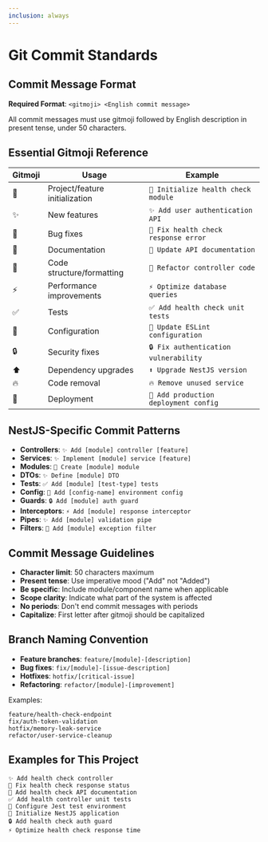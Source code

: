 ```yaml
---
inclusion: always
---
```


# Git Commit Standards

## Commit Message Format

**Required Format**: `<gitmoji> <English commit message>`

All commit messages must use gitmoji followed by English description in present tense, under 50 characters.

## Essential Gitmoji Reference

| Gitmoji | Usage | Example |
|---------|-------|---------|
| 🎉 | Project/feature initialization | `🎉 Initialize health check module` |
| ✨ | New features | `✨ Add user authentication API` |
| 🐛 | Bug fixes | `🐛 Fix health check response error` |
| 📝 | Documentation | `📝 Update API documentation` |
| 🎨 | Code structure/formatting | `🎨 Refactor controller code` |
| ⚡ | Performance improvements | `⚡ Optimize database queries` |
| ✅ | Tests | `✅ Add health check unit tests` |
| 🔧 | Configuration | `🔧 Update ESLint configuration` |
| 🔒 | Security fixes | `🔒 Fix authentication vulnerability` |
| ⬆️ | Dependency upgrades | `⬆️ Upgrade NestJS version` |
| 🔥 | Code removal | `🔥 Remove unused service` |
| 🚀 | Deployment | `🚀 Add production deployment config` |

## NestJS-Specific Commit Patterns

- **Controllers**: `✨ Add [module] controller [feature]`
- **Services**: `✨ Implement [module] service [feature]`
- **Modules**: `🎉 Create [module] module`
- **DTOs**: `✨ Define [module] DTO`
- **Tests**: `✅ Add [module] [test-type] tests`
- **Config**: `🔧 Add [config-name] environment config`
- **Guards**: `🔒 Add [module] auth guard`
- **Interceptors**: `⚡ Add [module] response interceptor`
- **Pipes**: `✨ Add [module] validation pipe`
- **Filters**: `🐛 Add [module] exception filter`

## Commit Message Guidelines

- **Character limit**: 50 characters maximum
- **Present tense**: Use imperative mood ("Add" not "Added")
- **Be specific**: Include module/component name when applicable
- **Scope clarity**: Indicate what part of the system is affected
- **No periods**: Don't end commit messages with periods
- **Capitalize**: First letter after gitmoji should be capitalized

## Branch Naming Convention

- **Feature branches**: `feature/[module]-[description]`
- **Bug fixes**: `fix/[module]-[issue-description]`
- **Hotfixes**: `hotfix/[critical-issue]`
- **Refactoring**: `refactor/[module]-[improvement]`

Examples:
```
feature/health-check-endpoint
fix/auth-token-validation
hotfix/memory-leak-service
refactor/user-service-cleanup
```

## Examples for This Project

```
✨ Add health check controller
🐛 Fix health check response status
📝 Add health check API documentation
✅ Add health controller unit tests
🔧 Configure Jest test environment
🎉 Initialize NestJS application
🔒 Add health check auth guard
⚡ Optimize health check response time
```